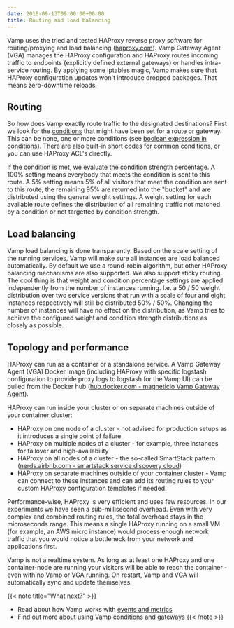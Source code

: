 ```yaml
---
date: 2016-09-13T09:00:00+00:00
title: Routing and load balancing
---
```

Vamp uses the tried and tested HAProxy reverse proxy software for routing/proxying and load balancing ([haproxy.com](https://www.haproxy.com)). Vamp Gateway Agent (VGA) manages the HAProxy configuration and HAProxy routes incoming traffic to endpoints (explicitly defined external gateways) or handles intra-service routing. By applying some iptables magic, Vamp makes sure that HAProxy configuration updates won't introduce dropped packages. That means zero-downtime reloads.  

## Routing

So how does Vamp exactly route traffic to the designated destinations? First we look for the [conditions](/documentation/using-vamp/conditions/) that might have been set for a route or gateway. This can be none, one or more conditions (see [boolean expression in conditions](/documentation/using-vamp/conditions/#boolean-expression-in-conditions)). There are also built-in short codes for common conditions, or you can use HAProxy ACL's directly.

If the condition is met, we evaluate the condition strength percentage. A 100% setting means everybody that meets the condition is sent to this route. A 5% setting means 5% of all visitors that meet the condition are sent to this route, the remaining 95% are returned into the "bucket" and are distributed using the general weight settings. A weight setting for each available route defines the distribution of all remaining traffic not matched by a condition or not targetted by condition strength.

## Load balancing

Vamp load balancing is done transparently. Based on the scale setting of the running services, Vamp will make sure all instances are load balanced automatically. By default we use a round-robin algorithm, but other HAProxy balancing mechanisms are also supported. We also support sticky routing. The cool thing is that weight and condition percentage settings are applied independently from the number of instances running. I.e. a 50 / 50 weight distribution over two service versions that run with a scale of four and eight instances respectively will still be distributed 50% / 50%. Changing the number of instances will have no effect on the distribution, as Vamp tries to achieve the configured weight and condition strength distributions as closely as possible.


## Topology and performance

HAProxy can run as a container or a standalone service. A Vamp Gateway Agent (VGA) Docker image (including HAProxy with specific logstash configuration to provide proxy logs to logstash for the Vamp UI) can be pulled from the Docker hub ([hub.docker.com - magneticio Vamp Gateway Agent](https://hub.docker.com/r/magneticio/vamp-gateway-agent/)).

HAProxy can run inside your cluster or on separate machines outside of your container cluster:

* HAProxy on one node of a cluster - not advised for production setups as it introduces a single point of failure
* HAProxy on multiple nodes of a cluster - for example, three instances for failover and high-availability 
* HAProxy on all nodes of a cluster - the so-called SmartStack pattern ([nerds.airbnb.com - smartstack service discovery cloud](http://nerds.airbnb.com/smartstack-service-discovery-cloud/)) 
* HAProxy on separate machines outside of your container cluster - Vamp can connect to these instances and can add its routing rules to your custom HAProxy configuration templates if needed.

Performance-wise, HAProxy is very efficient and uses few resources. In our experiments we have seen a sub-millisecond overhead. Even with very complex and combined routing rules, the total overhead stays in the microseconds range. This means a single HAProxy running on a small VM (for example, an AWS micro instance) would process enough network traffic that you would notice a bottleneck from your network and applications first.

Vamp is not a realtime system. As long as at least one HAProxy and one container-node are running your visitors will be able to reach the container - even with no Vamp or VGA running. On restart, Vamp and VGA will automatically sync and update themselves. 

{{< note title="What next?" >}}
* Read about how Vamp works with [events and metrics](/documentation/how-vamp-works/events-and-metrics)
* Find out more about using Vamp [conditions](/documentation/using-vamp/conditions) and [gateways](/documentation/using-vamp/gateways)
{{< /note >}}
